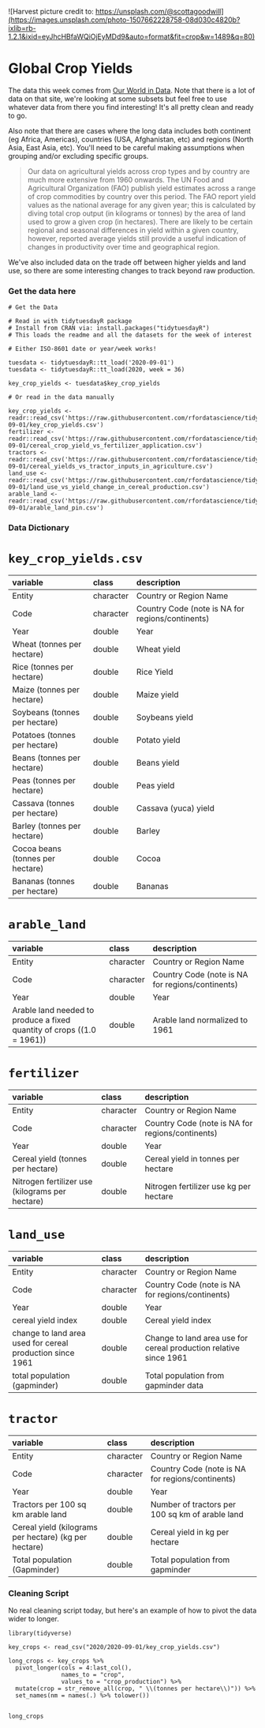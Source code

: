 ![Harvest picture credit to: https://unsplash.com/@scottagoodwill](https://images.unsplash.com/photo-1507662228758-08d030c4820b?ixlib=rb-1.2.1&ixid=eyJhcHBfaWQiOjEyMDd9&auto=format&fit=crop&w=1489&q=80)

# Global Crop Yields

The data this week comes from [Our World in Data](https://ourworldindata.org/crop-yields). Note that there is a lot of data on that site, we're looking at some subsets but feel free to use whatever data from there you find interesting! It's all pretty clean and ready to go.

Also note that there are cases where the long data includes both continent (eg Africa, Americas), countries (USA, Afghanistan, etc) and regions (North Asia, East Asia, etc). You'll need to be careful making assumptions when grouping and/or excluding specific groups.

> Our data on agricultural yields across crop types and by country are much more extensive from 1960 onwards. The UN Food and Agricultural Organization (FAO) publish yield estimates across a range of crop commodities by country over this period. The FAO report yield values as the national average for any given year; this is calculated by diving total crop output (in kilograms or tonnes) by the area of land used to grow a given crop (in hectares). There are likely to be certain regional and seasonal differences in yield within a given country, however, reported average yields still provide a useful indication of changes in productivity over time and geographical region.

We've also included data on the trade off between higher yields and land use, so there are some interesting changes to track beyond raw production.

### Get the data here

```{r}
# Get the Data

# Read in with tidytuesdayR package 
# Install from CRAN via: install.packages("tidytuesdayR")
# This loads the readme and all the datasets for the week of interest

# Either ISO-8601 date or year/week works!

tuesdata <- tidytuesdayR::tt_load('2020-09-01')
tuesdata <- tidytuesdayR::tt_load(2020, week = 36)

key_crop_yields <- tuesdata$key_crop_yields

# Or read in the data manually

key_crop_yields <- readr::read_csv('https://raw.githubusercontent.com/rfordatascience/tidytuesday/main/data/2020/2020-09-01/key_crop_yields.csv')
fertilizer <- readr::read_csv('https://raw.githubusercontent.com/rfordatascience/tidytuesday/main/data/2020/2020-09-01/cereal_crop_yield_vs_fertilizer_application.csv')
tractors <- readr::read_csv('https://raw.githubusercontent.com/rfordatascience/tidytuesday/main/data/2020/2020-09-01/cereal_yields_vs_tractor_inputs_in_agriculture.csv')
land_use <- readr::read_csv('https://raw.githubusercontent.com/rfordatascience/tidytuesday/main/data/2020/2020-09-01/land_use_vs_yield_change_in_cereal_production.csv')
arable_land <- readr::read_csv('https://raw.githubusercontent.com/rfordatascience/tidytuesday/main/data/2020/2020-09-01/arable_land_pin.csv')

```
### Data Dictionary

# `key_crop_yields.csv`

|variable                         |class     |description |
|:--------------------------------|:---------|:-----------|
|Entity                           |character | Country or Region Name |
|Code                             |character | Country Code (note is NA for regions/continents) |
|Year                             |double    | Year |
|Wheat (tonnes per hectare)       |double    | Wheat yield |
|Rice (tonnes per hectare)        |double    | Rice Yield |
|Maize (tonnes per hectare)       |double    | Maize yield |
|Soybeans (tonnes per hectare)    |double    | Soybeans yield |
|Potatoes (tonnes per hectare)    |double    | Potato yield |
|Beans (tonnes per hectare)       |double    | Beans yield|
|Peas (tonnes per hectare)        |double    | Peas yield |
|Cassava (tonnes per hectare)     |double    | Cassava (yuca) yield|
|Barley (tonnes per hectare)      |double    | Barley|
|Cocoa beans (tonnes per hectare) |double    | Cocoa |
|Bananas (tonnes per hectare)     |double    | Bananas |

# `arable_land`

|variable                                                               |class     |description |
|:----------------------------------------------------------------------|:---------|:-----------|
|Entity                           |character | Country or Region Name |
|Code                             |character | Country Code (note is NA for regions/continents) |
|Year                             |double    | Year |
|Arable land needed to produce a fixed quantity of crops ((1.0 = 1961)) |double    | Arable land normalized to 1961 |


# `fertilizer`

|variable                                        |class     |description |
|:-----------------------------------------------|:---------|:-----------|
|Entity                           |character | Country or Region Name |
|Code                             |character | Country Code (note is NA for regions/continents) |
|Year                             |double    | Year |
|Cereal yield (tonnes per hectare)               |double    | Cereal yield in tonnes per hectare |
|Nitrogen fertilizer use (kilograms per hectare) |double    | Nitrogen fertilizer use kg per hectare |

# `land_use`

|variable                                                  |class     |description |
|:---------------------------------------------------------|:---------|:-----------|
|Entity                           |character | Country or Region Name |
|Code                             |character | Country Code (note is NA for regions/continents) |
|Year                             |double    | Year |
|cereal yield index                                        |double    | Cereal yield index |
|change to land area used for cereal production since 1961 |double    | Change to land area use for cereal production relative since 1961|
|total population (gapminder)                              |double    | Total population from gapminder data |

# `tractor`

|variable                                              |class     |description |
|:---------------------------------------------------------|:---------|:-----------|
|Entity                           |character | Country or Region Name |
|Code                             |character | Country Code (note is NA for regions/continents) |
|Year                             |double    | Year |
|Tractors per 100 sq km arable land                    |double    | Number of tractors per 100 sq km of arable land |
|Cereal yield (kilograms per hectare) (kg per hectare) |double    | Cereal yield in kg per hectare |
|Total population (Gapminder)                          |double    | Total population from gapminder |

### Cleaning Script

No real cleaning script today, but here's an example of how to pivot the data wider to longer.

```{r}
library(tidyverse)

key_crops <- read_csv("2020/2020-09-01/key_crop_yields.csv")

long_crops <- key_crops %>% 
  pivot_longer(cols = 4:last_col(),
               names_to = "crop", 
               values_to = "crop_production") %>% 
  mutate(crop = str_remove_all(crop, " \\(tonnes per hectare\\)")) %>% 
  set_names(nm = names(.) %>% tolower())


long_crops
```
